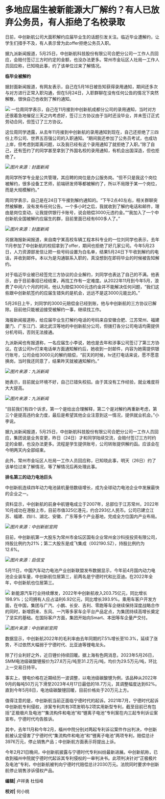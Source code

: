 # 多地应届生被新能源大厂解约？有人已放弃公务员，有人拒绝了名校录取

日前，中创新航公司大面积解约应届毕业生的话题引发关注。临近毕业遭解约，让学生们措手不及，有人表示曾为此offer拒绝公务员入职。

据九派新闻报道，5月25日，中创新航科技股份有限公司合肥分公司一工作人员回应，会赔付签订三方时约定的金额，也没办法更多。常州市金坛区人社局一工作人员回应称，已知晓此事，约了该单位过来了解情况。

**临毕业被解约**

据封面新闻报道，有网友表示，自己在5月16日被告知获得录用通知，期间还多次与对方进行正常入职沟通，但在5月24日，入职群聊在没有任何公告的情况下突然解散，很快自己也收到了解约通知。

![](https://inews.gtimg.com/om_bt/O1Xn28i2QDeujOq9drTdx9PrqAt9JB0YrL0dO6a4X-Y9QAA/1000)
一位周同学表示，自己在11月接到中创新航成都分公司的录用通知，当时对方还很着急地催促三天之内考虑好，签订三方协议由于当时还没毕业，并未签订正式劳动合同，但签订了三方协议。

这位周同学透露，从去年11月接到中创新航的录用通知到现在，自己还拒绝了三四份上市公司、世界五百强公司的入职通知。“期间我还参加了公务员考试，也成功上岸，但考虑到距离问题，以及我已经有这个录用通知了就拒绝了入职。”除了自己，还有签约了的同学甚至拿到了外国名校的录用通知，有机会出国深造，但也拒绝了。

![](https://inews.gtimg.com/om_bt/OM65cHhh_PowjvicXg1rGiDtVg7VPmTR45uuWttzyCQjwAA/1000)_图片来源：封面新闻_

周同学所学专业是公共管理，其应聘的岗位是办公服务岗。“但不只是我这个岗位被解约，很多设备工艺师，前端研发师等都被解约了，所以不局限于某一个岗位，而是大规模解约。”

周同学表示，自己是在24日下午接到解约通知的。“下午2点40左右，相关群聊突然被解散，没有发布任何公告。一个多小时之后，我就收到了解约电话和邮件，理由是岗位变动，让我提供银行卡账号，说会赔偿3000元违约金。”“我加入了一个中创新航全国被解约应届生的群，目前里面已经有600多人了。”

![](https://inews.gtimg.com/om_bt/OHq13Gj7bgywR1J4XnWauuO5MALeO8cBMUVK1SPPe0vAUAA/1000)_图片来源：封面新闻_

另据海报新闻报道，来自南宁某高校车辆工程本科专业的一位刘同学也表示，去年11月参加了中创新航的校招拿到了offer，期间也拒绝了好几家公司。今年5月23日，人力资源部发信让把一些号码设置为白名单，结果5月24日下午收到解约的电话，并收到邮件。本以为是沟通联系入职的，真没想到在即将毕业的时候被告知解约。

对于临近毕业被已经签完三方协议的企业解约，刘同学也表达了自己的不满。他表示，由于目前春招已经结束，再找工作有一定难度。从2022年11月到今年5月，浪费了中间六个月的时间，他认为赔偿3000元违约金并不能解决任何问题，“我们这些跟中创新航签约的应届生错失的是机会，远远不是这3000元能比的。”

5月26日上午，刘同学的3000元赔偿金已经到账，他与中创新航的三方协议已解除。目前他只能被迫接受被解约一事，继续找工作。

海报新闻报道称，给应届毕业生打解约电话的号码来自安徽合肥、江苏常州、福建厦门、广东江门、湖北武汉等地的中创新航分公司，但拨打各分公司电话均需提供分机号码，否则无法接通。

九派新闻也有报道称，一名应届生小李说，她也是去年和涉事公司签订了第三方协议。在该公司hr打来电话单方面通知解约后，她收到一封邮件，内容为她需提供银行账号，公司会给3000元的解约赔偿，“前天的时候，hr还打电话来说，愿不愿意换岗，当时我还同意了，结果昨天就被通知解约。”

![](https://inews.gtimg.com/om_bt/Ow2tumzkkWDq7IA6TXD2KSbdym3KdcfBUt3Gud2NsccyMAA/1000)_图片来源：九派新闻_

她表示，目前就业环境不好，自己已错失校招。由于其没有工作经验，就业难度将大大提高。

![](https://inews.gtimg.com/om_bt/OUWSPrSMbCNrzS_1MAQWp4ENmWAibhrloSK4MjAnle6hEAA/1000)_图片来源：九派新闻_

“目前我们有四个诉求，第一个是给出合理解释，第二个是对解约再重新考虑，第三个是提高违约金力度，最后是希望其他企业注意到这一情况，提供就业机会。”小李说。

据九派新闻报道，5月25日，中创新航科技股份有限公司合肥分公司一工作人员回应，集团说是业务变更，昨日（24日）才和同学陆续交流，会赔付签订三方时约定的金额，也没办法更多。流程是学生提供账号，公司转账提供解约函。应该会在今明两天内全部结束。

此外，常州市金坛区人社局一工作人员回应称，已知晓此事，明天（26日）约了该单位过来了解情况，等了解情况后再处理此事。

**排名第三的动力电池巨头**

中创新航连续四年动力电池装机量倍数级增长，成为全球动力电池企业中发展最快的企业之一。

资料显示，中创新航的前身中航锂电成立于2007年，总部位于江苏常州，2022年10月成功在港股上市，目前市值325亿港元，约合293亿人民币。公司已建立江苏、福建、四川、湖北、安徽、广东等多个产业基地，完成全方位国内产业布局。

![](https://inews.gtimg.com/om_bt/OPyIXwKVORTtrr-qJHPuT1s4vkee7rkK__D0RxXAx4Cm8AA/1000)_图片来源：中创新航官网_

目前，中创新航第一大股东为常州市金坛区国有企业常州金沙科技投资有限公司，持股比例约为21%；第二大股东是成飞集成（002190.SZ），持股比例约为12.6%。

![](https://inews.gtimg.com/om_bt/O5vRnXOt8oepoBF_gzdui26KRn8Y02rpultWS3FUURFMwAA/1000)_图片来源：启信宝_

5月11日，中国汽车动力电池产业创新联盟发布数据显示，今年前4月国内动力电池企业装车量，中创新航位居第三，前两名是宁德时代和比亚迪。在2022年全年，中创新航也位居第三。

![](https://inews.gtimg.com/om_bt/OcRKFB5XsHkDwbkeDQNKs3VFqVOE-6USojFb_ErWPkt58AA/1000)
新能源汽车行业持续爆发，2022年中创新航收入203.75亿元，同比增长198.9%；公司拥有人应占溢利6.92亿元，同比增长393.9%。乘用车客户开发方面，在中国，集团与广汽、小鹏、长安、吉利、零跑等车企继续保持深度战略合作的同时，新增蔚来、东风、一汽等多家车企平台产品定点，为集团持续高增长奠定了坚实的基础。在国际客户方面，集团开始向Smart、本田等车企量产交付。

![](https://inews.gtimg.com/om_bt/O1RvVprCgnWpyhl2e_sEYXv_sO1UszUeEzRj5dv1BCF2gAA/1000)_图片来源：中创新航官网_

数据显示，中创新航2022年的毛利率由去年同期的7.5%增长至10.3%，延续了涨势，不过依然大幅弱于宁德时代、比亚迪等锂电龙头。

除了行业利好之外，近日锂价持续回暖。据上海有色网消息，2023年5月26日，SMM电池级碳酸锂报价为27.8万元/吨至31.2万元/吨，均价为29.5万元/吨，环比上一交易日持平。

事实上，锂电价格在近期经历一波调整，以电池级碳酸锂为例，该品种从2022年9月的每吨50万元下滑至2023年4月17日最低的18.7万元，其调整幅度达到62%。直到今年5月8日，电池级碳酸锂回暖，目前价格处于20万元上方。

值得注意的是，中创新航当前正面临宁德时代的起诉。2021年7月，宁德时代起诉中创新航专利侵权，涉案专利共有3项发明与2项实用新型专利，截至目前已有包括“正极极片及电池”“集流构件和电池”和“锂离子电池”专利案在内三起专利诉讼案宣布，宁德时代均告胜诉。

其中，去年11月和今年2月，福州中院分别对两起专利诉讼案件作出判决，中创新航被认定侵害了宁德时代“集流构件和电池”和“锂离子电池”两项专利，赔偿总计3976万元，停止销售产品；中创新航方面表示将提出上诉。

今年2月21日晚间，中创新航披露与宁德时代专利纠纷最新进展。中创新航称，已收到福州中院就宁德时代起诉其专利侵权的一审判决书。此项判决针对“正极极片及电池”专利，中创新航被判向宁德时代赔偿总计2030万元。法院同时要求中创新航停止销售涉诉侵权产品。

**编辑|** 卢祥勇 杜恒峰

**校对|** 何小桃

